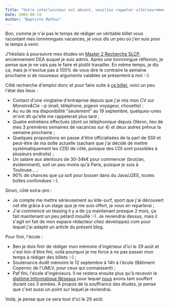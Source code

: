 ```yaml
---
Title: "Votre interlocuteur est absent, veuillez rappeler ultérieurement..."
Date: 2005-08-19
Author: "Baptiste Mathus"
---
```




Bon, comme je n'ai pas le temps de rédiger un véritable billet vous
racontant mes lonnnnngues vacances, je vous dis un peu où j'en suis pour
le temps à venir.

J'hésitais à poursuivre mes études en [Master 2 Recherche
SLCP](http://www.enseeiht.fr/dea/ps/), anciennement DEA auquel je suis
admis. Après une lonnnnngue réflexion, je pense que je ne vais pas le
faire et plutôt travailler. En même temps, je dis ça, mais je n'exclue
pas à 100% de vous dire le contraire la semaine prochaine si de nouveaux
arguments valables se présentent à moi :-).

Côté recherche d'emploi donc et pour faire suite à [ce
billet](http://batmat.net/blog/2005/06/26/171-logiciel-de-suivi-de-candidatures),
voici un peu l'état des lieux :

-   Contact d'une vingtaine d'entreprise depuis que j'ai mis mon CV sur
    *Monstre&Cie* :-p (mail, téléphone, pigeon voyageur, chouette) ;
-   Au vu de ma disponibilité "seulement" au 19 septembre, quelques-unes
    m'ont dit qu'elle me rappelerait plus tard ;
-   Quatre entretiens effectués (dont un téléphonique depuis Oléron,
    lieu de mes 3 premières semaines de vacances sur 4) et deux autres
    prévus la semaine prochaine ;
-   Quelques propositions en passe d'être officialisées de la part de
    SSII et peut-être de ma boîte actuelle (sachant que j'ai décidé de
    mettre systématiquement les CDD de côté, puisque des CDI sont
    possibles à plusieurs endroits) ;
-   Un salaire aux alentours de 30-34k€ pour commencer (brut/an,
    évidemment), soit un peu moins qu'à Paris, puisque je suis à
    Toulouse... ;
-   90% de chances que ça soit pour bosser dans du Java/J2EE, toutes
    boîtes confondues :-).

Sinon, côté extra-pro :

-   Je compte me mettre sérieusement au kite-surf, sport que j'ai
    découvert cet été grâce à un stage que je me suis offert, je vous en
    reparlerai ;
-   J'ai commencé un teasing il y a de ça maintenant presque 2 mois, ça
    fait maintenant un peu pétard mouillé :-). Je reviendrai dessus,
    mais il s'agit en fait de mon espace rédacteur chez developpez.com
    pour lequel j'ai adapté un article du présent blog.

Pour finir, l'école :

-   Ben je dois finir de rédiger mon mémoire d'ingénieur d'ici le 29
    août et c'est loin d'être fini, voilà pourquoi je me force à ne pas
    passer mon temps à rédiger des billets :-) ;
-   Soutenance dudit mémoire le 12 septembre à 14h à l'école (Bâtiment
    Copernic de l'UMLV, pour ceux qui connaissent) ;
-   Paf fini, l'école d'ingénieurs. Il ne restera ensuite plus qu'à
    recevoir le [diplôme Informatique
    Réseaux](http://fr.wikipedia.org/wiki/Ing%C3%A9nieurs_2000:Informatique_R%C3%A9seaux)
    pour lequel
    [nous](http://fr.wikipedia.org/wiki/Ing%C3%A9nieurs_2000:Informatique_R%C3%A9seaux#2005)
    avons tant souffert durant ces 3 années. À propos de la souffrance
    des études, je pense que c'est aussi un point sur lequel je
    reviendrai.

Voilà, je pense que ce sera tout d'ici le 29 août.

